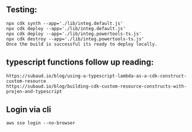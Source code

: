 

## Testing: 
    npx cdk synth --app='./lib/integ.default.js'
    npx cdk deploy --app='./lib/integ.default.js'
    npx cdk deploy --app='./lib/integ.powertools-ts.js'
    npx cdk destroy --app='./lib/integ.powertools-ts.js'
    Once the build is successful its ready to deploy locally.

## typescript functions follow up reading: 
    https://subaud.io/blog/using-a-typescript-lambda-as-a-cdk-construct-custom-resource
    https://subaud.io/blog/building-cdk-custom-resource-constructs-with-projen-and-typescript
    

## Login via cli 
    aws sso login --no-browser 